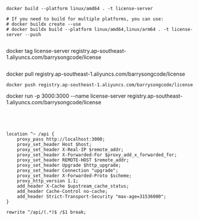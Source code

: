 ```
docker build --platform linux/amd64 . -t license-server

# If you need to build for multiple platforms, you can use:
# docker buildx create --use
# docker buildx build --platform linux/amd64,linux/arm64 . -t license-server --push
```

```

```
 docker tag license-server registry.ap-southeast-1.aliyuncs.com/barrysongcode/license


```
```
docker pull registry.ap-southeast-1.aliyuncs.com/barrysongcode/license

```
docker push registry.ap-southeast-1.aliyuncs.com/barrysongcode/license

```
docker run -p 3000:3000 --name license-server registry.ap-southeast-1.aliyuncs.com/barrysongcode/license
```




location ^~ /api {
    proxy_pass http://localhost:3000; 
    proxy_set_header Host $host; 
    proxy_set_header X-Real-IP $remote_addr; 
    proxy_set_header X-Forwarded-For $proxy_add_x_forwarded_for; 
    proxy_set_header REMOTE-HOST $remote_addr; 
    proxy_set_header Upgrade $http_upgrade; 
    proxy_set_header Connection "upgrade"; 
    proxy_set_header X-Forwarded-Proto $scheme; 
    proxy_http_version 1.1; 
    add_header X-Cache $upstream_cache_status; 
    add_header Cache-Control no-cache; 
    add_header Strict-Transport-Security "max-age=31536000"; 
}

rewrite ^/api/(.*)$ /$1 break;
